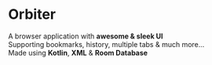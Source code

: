# Orbiter
A browser application with **awesome & sleek UI**<br>
Supporting bookmarks, history, multiple tabs & much more...<br>
Made using **Kotlin**, **XML** & **Room Database**<br>
